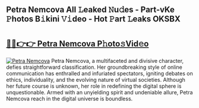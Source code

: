 ## Petra Nemcova All 𝙻eaked 𝙽u𝚍es - Part-vKe 𝙿hotos B𝚒kini 𝚅𝚒deo - Hot 𝙿art 𝙻eaks OKSBX

# <h2><a href="http://ld5qeh.urlbe.top/?page=Petra+Nemcova">🔗🔗👉👉 Petra Nemcova P𝚑oto𝚜Vid𝚎o</a></h2>

[![Petra Nemcova](https://i.imgur.com/eBuTRDB.gif)](http://ld5qeh.urlbe.top/?page=Petra+Nemcova)
Petra Nemcova, a multifaceted and divisive character, defies straightforward classification. Her groundbreaking style of online communication has enthralled and infuriated spectators, igniting debates on ethics, individuality, and the evolving nature of virtual societies. Although her future course is unknown, her role in redefining the digital sphere is unquestionable. Armed with an unyielding spirit and undeniable allure, Petra Nemcova reach in the digital universe is boundless.
